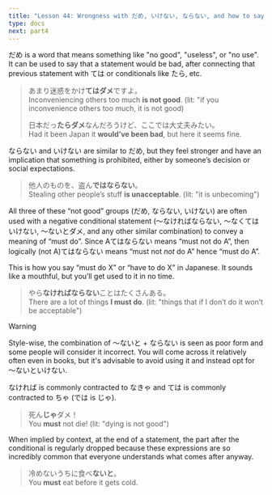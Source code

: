 ```yaml
---
title: "Lesson 44: Wrongness with だめ, いけない, ならない, and how to say “must”"
type: docs
next: part4
---
```



だめ is a word that means something like "no good", "useless", or "no use". It can be used to say that a statement would be bad, after connecting that previous statement with ては or conditionals like たら, etc.

> あまり迷惑をかけ<b>てはダメ</b>ですよ。  
> Inconveniencing others too much <b>is not good</b>. (lit: "if you inconvenience others too much, it is not good)  
>  
> 日本だっ<b>たらダメ</b>なんだろうけど、ここでは大丈夫みたい。  
> Had it been Japan it <b>would’ve been bad</b>, but here it seems fine.

ならない and いけない are similar to だめ, but they feel stronger and have an implication that something is prohibited, either by someone’s decision or social expectations.

> 他人のものを、盗ん<b>ではならない</b>。  
> Stealing other people’s stuff <b>is unacceptable</b>. (lit: "it is unbecoming")

All three of these “not good” groups (だめ, ならない, いけない) are often used with a negative conditional statement (〜なければならない, 〜なくてはいけない, 〜ないとダメ, and any other similar combination) to convey a meaning of “must do”. Since Aてはならない means “must not do A”, then logically (not A)てはならない means “must not *not* do A” hence “must do A”.

This is how you say “must do X” or “have to do X” in Japanese. It sounds like a mouthful, but you’ll get used to it in no time.

> やら<b>なければならない</b>ことはたくさんある。  
> There are a lot of things <b>I must do</b>. (lit: "things that if I don’t do it won’t be acceptable")

> [!WARNING]
> Style-wise, the combination of 〜ないと + ならない is seen as poor form and some people will consider it incorrect. You will come across it relatively often even in books, but it's advisable to avoid using it and instead opt for 〜ないといけない.


なければ is commonly contracted to なきゃ and ては is commonly contracted to ちゃ (では is じゃ).

> 死ん<b>じゃ</b>ダメ！  
> You <b>must</b> not die! (lit: "dying is not good")

When implied by context, at the end of a statement, the part after the conditional is regularly dropped because these expressions are so incredibly common that everyone understands what comes after anyway.

> 冷めないうちに食べ<b>ないと</b>。  
> You <b>must</b> eat before it gets cold.
